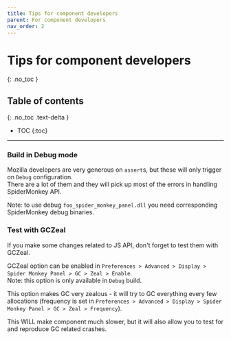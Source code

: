 ```yaml
---
title: Tips for component developers
parent: For component developers
nav_order: 2
---
```


# Tips for component developers
{: .no_toc }

## Table of contents
{: .no_toc .text-delta }

* TOC
{:toc}

---

### Build in Debug mode
Mozilla developers are very generous on `assert`s, but these will only trigger on `Debug` configuration.  
There are a lot of them and they will pick up most of the errors in handling SpiderMonkey API.

Note: to use debug `foo_spider_monkey_panel.dll` you need corresponding SpiderMonkey debug binaries.

### Test with GCZeal
If you make some changes related to JS API, don't forget to test them with GCZeal.  

GCZeal option can be enabled in `Preferences > Advanced > Display > Spider Monkey Panel > GC > Zeal > Enable`.  
Note: this option is only available in `Debug` build.
  
This option makes GC very zealous - it will try to GC everything every few allocations (frequency is set in `Preferences > Advanced > Display > Spider Monkey Panel > GC > Zeal > Frequency`).  

This WILL make component much slower, but it will also allow you to test for and reproduce GC related crashes.